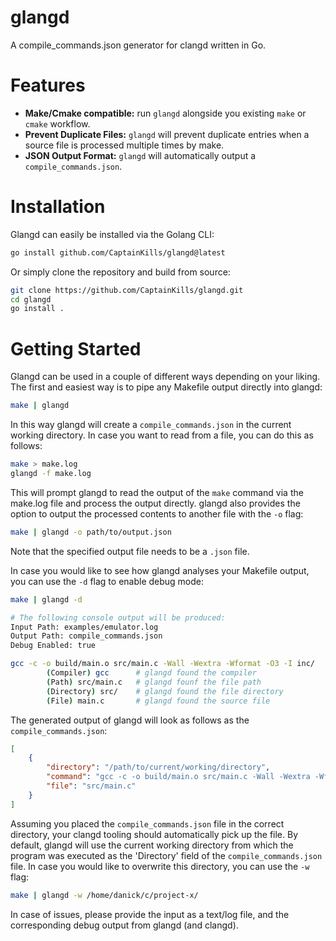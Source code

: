 # glangd
A compile_commands.json generator for clangd written in Go.

# Features

- **Make/Cmake compatible:** run `glangd` alongside you existing `make` or `cmake` workflow.
- **Prevent Duplicate Files:** `glangd` will prevent duplicate entries when a source file is processed multiple times by make.
- **JSON Output Format:** `glangd` will automatically output a `compile_commands.json`.

# Installation
Glangd can easily be installed via the Golang CLI:

```bash
go install github.com/CaptainKills/glangd@latest
```

Or simply clone the repository and build from source:
```bash
git clone https://github.com/CaptainKills/glangd.git
cd glangd
go install .
```

# Getting Started
Glangd can be used in a couple of different ways depending on your liking.
The first and easiest way is to pipe any Makefile output directly into glangd:

```bash
make | glangd
```

In this way glangd will create a `compile_commands.json` in the current working directory.
In case you want to read from a file, you can do this as follows:

```bash
make > make.log
glangd -f make.log
```

This will prompt glangd to read the output of the `make` command via the make.log file
and process the output directly. glangd also provides the option to output the processed contents to another file with the `-o` flag:
```bash
make | glangd -o path/to/output.json
```


Note that the specified output file needs to be a `.json` file.

In case you would like to see how glangd analyses your Makefile output, you can use the `-d` flag to enable debug mode:
```bash
make | glangd -d

# The following console output will be produced:
Input Path: examples/emulator.log
Output Path: compile_commands.json
Debug Enabled: true

gcc -c -o build/main.o src/main.c -Wall -Wextra -Wformat -O3 -I inc/
        (Compiler) gcc      # glangd found the compiler
        (Path) src/main.c   # glangd founf the file path
        (Directory) src/    # glangd found the file directory
        (File) main.c       # glangd found the source file
```

The generated output of glangd will look as follows as the `compile_commands.json`:
```json
[
	{
		"directory": "/path/to/current/working/directory",
		"command": "gcc -c -o build/main.o src/main.c -Wall -Wextra -Wformat -O3 -I inc/",
		"file": "src/main.c"
	}
]
```

Assuming you placed the `compile_commands.json` file in the correct directory, your clangd tooling should automatically pick up the file.
By default, glangd will use the current working directory from which the program was executed as the 'Directory' field of the `compile_commands.json` file.
In case you would like to overwrite this directory, you can use the `-w` flag:
```bash
make | glangd -w /home/danick/c/project-x/
```

In case of issues, please provide the input as a text/log file, and the corresponding debug output from glangd (and clangd).

